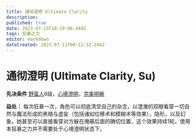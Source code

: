 ```yaml
---
title: 通彻澄明 Ultimate Clarity
description: 
published: true
date: 2023-07-15T18:19:08.444Z
tags: 狂暴之力
editor: markdown
dateCreated: 2023-07-11T00:12:32.244Z
---
```


# 通彻澄明 (Ultimate Clarity, Su)

**先决条件** [野蛮人](/野蛮人)6级，[心境澄明](/狂暴之力/心境澄明)，[完美明晰](/狂暴之力/完美明晰)

**益处：** 每次狂暴一次，角色可以彻底清空自己的杂念，以澄澈的双眼看穿一切自然与魔法形成的黑暗与虚妄（包括诸如位移术和模糊术等效果），隐形，以及幻象。她甚至可以直接看穿对方躲在掩蔽后面的确切位置，这个效果持续1轮。使用本狂暴之力并不需要处于心境澄明状态下。
